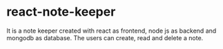 # react-note-keeper
It is a note keeper created with react as frontend, node js as backend and mongodb as database. The users can create, read and delete a note.

